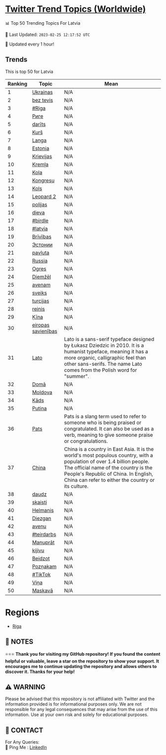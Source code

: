 [Twitter Trend Topics (Worldwide)](https://github.com/ErcinDedeoglu/Twitter-Trend-Topics)
==========


📊 Top 50 Trending Topics For Latvia

📆 Last Updated: `2023-02-25 12:17:52 UTC`

🔧 Updated every 1 hour!


## Trends

This is top 50 for Latvia

| Ranking | Topic | Mean |
| ------- | ------------ | ------------ |
| 1 | [Ukrainas](http://twitter.com/search?q=Ukrainas) | N/A |
| 2 | [bez tevis](http://twitter.com/search?q=bez+tevis) | N/A |
| 3 | [#Riga](http://twitter.com/search?q=%23Riga) | N/A |
| 4 | [Риге](http://twitter.com/search?q=%d0%a0%d0%b8%d0%b3%d0%b5) | N/A |
| 5 | [darīts](http://twitter.com/search?q=dar%c4%abts) | N/A |
| 6 | [Kurš](http://twitter.com/search?q=Kur%c5%a1) | N/A |
| 7 | [Langa](http://twitter.com/search?q=Langa) | N/A |
| 8 | [Estonia](http://twitter.com/search?q=Estonia) | N/A |
| 9 | [Krievijas](http://twitter.com/search?q=Krievijas) | N/A |
| 10 | [Kremļa](http://twitter.com/search?q=Krem%c4%bca) | N/A |
| 11 | [Kola](http://twitter.com/search?q=Kola) | N/A |
| 12 | [Kongresu](http://twitter.com/search?q=Kongresu) | N/A |
| 13 | [Kols](http://twitter.com/search?q=Kols) | N/A |
| 14 | [Leopard 2](http://twitter.com/search?q=Leopard+2) | N/A |
| 15 | [polijas](http://twitter.com/search?q=polijas) | N/A |
| 16 | [dieva](http://twitter.com/search?q=dieva) | N/A |
| 17 | [#birdle](http://twitter.com/search?q=%23birdle) | N/A |
| 18 | [#latvia](http://twitter.com/search?q=%23latvia) | N/A |
| 19 | [Brīvības](http://twitter.com/search?q=Br%c4%abv%c4%abbas) | N/A |
| 20 | [Эстонии](http://twitter.com/search?q=%d0%ad%d1%81%d1%82%d0%be%d0%bd%d0%b8%d0%b8) | N/A |
| 21 | [pavļuta](http://twitter.com/search?q=pav%c4%bcuta) | N/A |
| 22 | [Russia](http://twitter.com/search?q=Russia) | N/A |
| 23 | [Ogres](http://twitter.com/search?q=Ogres) | N/A |
| 24 | [Diemžēl](http://twitter.com/search?q=Diem%c5%be%c4%93l) | N/A |
| 25 | [avenam](http://twitter.com/search?q=avenam) | N/A |
| 26 | [sveiks](http://twitter.com/search?q=sveiks) | N/A |
| 27 | [turcijas](http://twitter.com/search?q=turcijas) | N/A |
| 28 | [reinis](http://twitter.com/search?q=reinis) | N/A |
| 29 | [Ķīna](http://twitter.com/search?q=%c4%b6%c4%abna) | N/A |
| 30 | [eiropas savienības](http://twitter.com/search?q=eiropas+savien%c4%abbas) | N/A |
| 31 | [Lato](http://twitter.com/search?q=Lato) | Lato is a sans-serif typeface designed by Łukasz Dziedzic in 2010. It is a humanist typeface, meaning it has a more organic, calligraphic feel than other sans-serifs. The name Lato comes from the Polish word for "summer". |
| 32 | [Domā](http://twitter.com/search?q=Dom%c4%81) | N/A |
| 33 | [Moldova](http://twitter.com/search?q=Moldova) | N/A |
| 34 | [Kāds](http://twitter.com/search?q=K%c4%81ds) | N/A |
| 35 | [Putina](http://twitter.com/search?q=Putina) | N/A |
| 36 | [Pats](http://twitter.com/search?q=Pats) | Pats is a slang term used to refer to someone who is being praised or congratulated. It can also be used as a verb, meaning to give someone praise or congratulations. |
| 37 | [China](http://twitter.com/search?q=China) | China is a country in East Asia. It is the world's most populous country, with a population of over 1.4 billion people. The official name of the country is the People's Republic of China. In English, China can refer to either the country or its culture. |
| 38 | [daudz](http://twitter.com/search?q=daudz) | N/A |
| 39 | [skaisti](http://twitter.com/search?q=skaisti) | N/A |
| 40 | [Helmanis](http://twitter.com/search?q=Helmanis) | N/A |
| 41 | [Diezgan](http://twitter.com/search?q=Diezgan) | N/A |
| 42 | [avenu](http://twitter.com/search?q=avenu) | N/A |
| 43 | [#teirdarbs](http://twitter.com/search?q=%23teirdarbs) | N/A |
| 44 | [Manuprāt](http://twitter.com/search?q=Manupr%c4%81t) | N/A |
| 45 | [kijivu](http://twitter.com/search?q=kijivu) | N/A |
| 46 | [Beidzot](http://twitter.com/search?q=Beidzot) | N/A |
| 47 | [Pozņakam](http://twitter.com/search?q=Poz%c5%86akam) | N/A |
| 48 | [#TikTok](http://twitter.com/search?q=%23TikTok) | N/A |
| 49 | [Viņa](http://twitter.com/search?q=Vi%c5%86a) | N/A |
| 50 | [Maskavā](http://twitter.com/search?q=Maskav%c4%81) | N/A |



# Regions

* [Riga](</Latvia/Riga.md>)



## 📝 NOTES

⭐⭐⭐ **Thank you for visiting my GitHub repository! If you found the content helpful or valuable, leave a star on the repository to show your support. It encourages me to continue updating the repository and allows others to discover it. Thanks for your help!**


## ⚠️ WARNING

Please be advised that this repository is not affiliated with Twitter and the information provided is for informational purposes only. We are not responsible for any legal consequences that may arise from the use of this information. Use at your own risk and solely for educational purposes.


## 📨 CONTACT

 For Any Queries:  
            🏓 Ping Me : [LinkedIn](https://www.linkedin.com/in/ercindedeoglu/)
